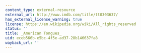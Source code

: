 ```yaml
---
content_type: external-resource
external_url: http://www.imdb.com/title/tt0303637/
has_external_license_warning: true
license: https://en.wikipedia.org/wiki/All_rights_reserved
status: ''
title: _American Tongues_
uid: eceb566b-e5bc-4f5e-ad37-28b146637fa8
wayback_url: ''
---
```

